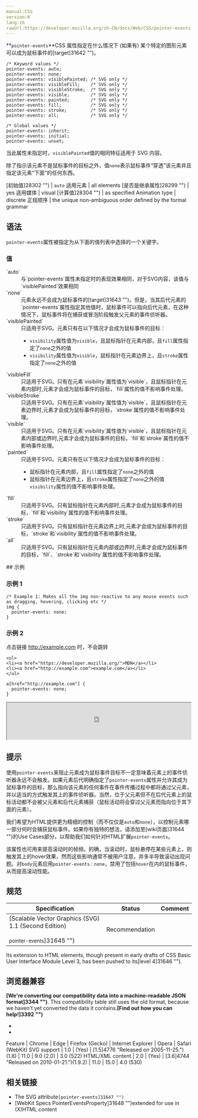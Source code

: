 ```yaml
---
manual:CSS
version:0
lang:zh
rawUrl:https://developer.mozilla.org/zh-CN/docs/Web/CSS/pointer-events
---
```






**`pointer-events`**CSS 属性指定在什么情况下 (如果有) 某个特定的图形元素可以成为鼠标事件的[target]31642 "")。


```
/* Keyword values */
pointer-events: auto;
pointer-events: none;
pointer-events: visiblePainted; /* SVG only */
pointer-events: visibleFill;    /* SVG only */
pointer-events: visibleStroke;  /* SVG only */
pointer-events: visible;        /* SVG only */
pointer-events: painted;        /* SVG only */
pointer-events: fill;           /* SVG only */
pointer-events: stroke;         /* SVG only */
pointer-events: all;            /* SVG only */

/* Global values */
pointer-events: inherit;
pointer-events: initial;
pointer-events: unset;
```


当此属性未指定时，`visiblePainted`值的相同特征适用于 SVG 内容。



除了指示该元素不是鼠标事件的目标之外，值`none`表示鼠标事件“穿透”该元素并且指定该元素“下面”的任何东西。


[初始值]28302 "") | `auto` 
适用元素 | all elements 
[是否是继承属性]28299 "") | yes 
适用媒体 | visual 
[计算值]28304 "") | as specified 
Animation type | discrete 
正规顺序 | the unique non-ambiguous order defined by the formal grammar 


## 语法<a name="语法"></a>


`pointer-events`属性被指定为从下面的值列表中选择的一个关键字。


### 值<a name="值"></a>
<dl><dt id=''>`auto`</dt><dd>与`pointer-events`属性未指定时的表现效果相同，对于SVG内容，该值与`visiblePainted`效果相同</dd><dt id=''>`none`</dt><dd>元素永远不会成为鼠标事件的[target]31643 "")。但是，当其后代元素的`pointer-events`属性指定其他值时，鼠标事件可以指向后代元素，在这种情况下，鼠标事件将在捕获或冒泡阶段触发父元素的事件侦听器。</dd><dt id=''>`visiblePainted`</dt><dd>只适用于SVG。元素只有在以下情况才会成为鼠标事件的目标：


* `visibility`属性值为`visible`，且鼠标指针在元素内部，且`fill`属性指定了`none`之外的值
* `visibility`属性值为`visible`，鼠标指针在元素边界上，且`stroke`属性指定了`none`之外的值
</dd><dt id=''>`visibleFill`</dt><dd>只适用于SVG。只有在元素`visibility`属性值为`visible`，且鼠标指针在元素内部时,元素才会成为鼠标事件的目标，`fill`属性的值不影响事件处理。</dd><dt id=''>`visibleStroke`</dt><dd>只适用于SVG。只有在元素`visibility`属性值为`visible`，且鼠标指针在元素边界时,元素才会成为鼠标事件的目标，`stroke`属性的值不影响事件处理。</dd><dt id=''>`visible`</dt><dd>只适用于SVG。只有在元素`visibility`属性值为`visible`，且鼠标指针在元素内部或边界时,元素才会成为鼠标事件的目标，`fill`和`stroke`属性的值不影响事件处理。</dd><dt id=''>`painted`</dt><dd>只适用于SVG。元素只有在以下情况才会成为鼠标事件的目标：


* 鼠标指针在元素内部，且`fill`属性指定了`none`之外的值
* 鼠标指针在元素边界上，且`stroke`属性指定了`none`之外的值
`visibility`属性的值不影响事件处理。
</dd><dt id=''>`fill`</dt><dd>只适用于SVG。只有鼠标指针在元素内部时,元素才会成为鼠标事件的目标，`fill`和`visibility`属性的值不影响事件处理。</dd><dt id=''>`stroke`</dt><dd>只适用于SVG。只有鼠标指针在元素边界上时,元素才会成为鼠标事件的目标，`stroke`和`visibility`属性的值不影响事件处理。</dd><dt id=''>`all`</dt><dd>只适用于SVG。只有鼠标指针在元素内部或边界时,元素才会成为鼠标事件的目标，`fill`、`stroke`和`visibility`属性的值不影响事件处理。</dd></dl>
## 示例<a name="示例"></a>

### 示例 1<a name="示例_1"></a>

```
/* Example 1: Makes all the img non-reactive to any mouse events such as dragging, hovering, clicking etc */
img {
  pointer-events: none;
}
```

### 示例 2<a name="Example_2"></a>


点击链接 http://example.com 时，不会跳转


```
<ul>
<li><a href="https://developer.mozilla.org/">MDN</a></li>
<li><a href="http://example.com">example.com</a></li>
</ul>
```

```
a[href="http://example.com"] {
  pointer-events: none;
}
```
<iframe src='https://mdn.mozillademos.org/zh-CN/docs/Web/CSS/pointer-events$samples/Example_2?revision=1325528' width='500' height='100'></iframe>


## 提示<a name="提示"></a>


使用`pointer-events`来阻止元素成为鼠标事件目标不一定意味着元素上的事件侦听器永远不会触发。如果元素后代明确指定了`pointer-events`属性并允许其成为鼠标事件的目标，那么指向该元素的任何事件在事件传播过程中都将通过父元素，并以适当的方式触发其上的事件侦听器。当然，位于父元素但不在后代元素上的鼠标活动都不会被父元素和后代元素捕获（鼠标活动将会穿过父元素而指向位于其下面的元素）。



我们希望为HTML提供更为精细的控制（而不仅仅是`auto`和`none`），以控制元素哪一部分何时会捕获鼠标事件。如果你有独特的想法，请添加至[wiki页面]31644 "")的Use Cases部分，以帮助我们如何针对HTML扩展`pointer-events`。



该属性也可用来提高滚动时的帧频。的确，当滚动时，鼠标悬停在某些元素上，则触发其上的hover效果，然而这些影响通常不被用户注意，并多半导致滚动出现问题。对`body`元素应用`pointer-events：none`，禁用了包括`hover`在内的鼠标事件，从而提高滚动性能。


## 规范<a name="规范"></a>

Specification | Status | Comment 
 ---  |  ---  |  ---  | 
[Scalable Vector Graphics (SVG) 1.1 (Second Edition)<br></br><small>pointer-events</small>]31645 "") | Recommendation |  



Its extension to HTML elements, though present in early drafts of CSS Basic User Interface Module Level 3, has been pushed to its[level 4]31646 "").


## 浏览器兼容<a name="Browser_compatibility"></a>


**[We&#39;re converting our compatibility data into a machine-readable JSON format]3344 "")**. This compatibility table still uses the old format, because we haven&#39;t yet converted the data it contains.**[Find out how you can help!]3392 "")**


* 
* 

Feature | Chrome | Edge | Firefox (Gecko) | Internet Explorer | Opera | Safari (WebKit) 
SVG support | 1.0 | (Yes) | [1.5]4776 "Released on 2005-11-25.")(1.8) | 11.0 | 9.0 (2.0) | 3.0 (522) 
HTML/XML content | 2.0 | (Yes) | [3.6]4744 "Released on 2010-01-21.")(1.9.2) | 11.0 | 15.0 | 4.0 (530) 




## 相关链接<a name="See_also"></a>

* The SVG attribute`[pointer-events]31647 "")`
* [WebKit Specs PointerEventsProperty]31648 "")extended for use in (X)HTML content



